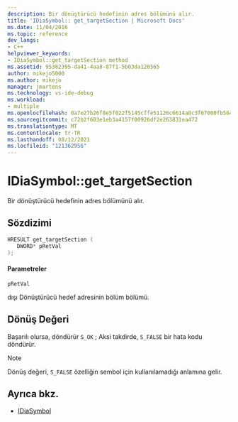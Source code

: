 ```yaml
---
description: Bir dönüştürücü hedefinin adres bölümünü alır.
title: 'IDiaSymbol:: get_targetSection | Microsoft Docs'
ms.date: 11/04/2016
ms.topic: reference
dev_langs:
- C++
helpviewer_keywords:
- IDiaSymbol::get_targetSection method
ms.assetid: 95382395-da41-4aa8-87f1-5b03da128565
author: mikejo5000
ms.author: mikejo
manager: jmartens
ms.technology: vs-ide-debug
ms.workload:
- multiple
ms.openlocfilehash: 0a7e27b26f8e5f022f5145cffe51126c6614a8c3f67000fb56432e8c2c5d7fc6
ms.sourcegitcommit: c72b2f603e1eb3a4157f00926df2e263831ea472
ms.translationtype: MT
ms.contentlocale: tr-TR
ms.lasthandoff: 08/12/2021
ms.locfileid: "121362956"
---
```

# <a name="idiasymbolget_targetsection"></a>IDiaSymbol::get_targetSection
Bir dönüştürücü hedefinin adres bölümünü alır.

## <a name="syntax"></a>Sözdizimi

```C++
HRESULT get_targetSection ( 
   DWORD* pRetVal
);
```

#### <a name="parameters"></a>Parametreler
 `pRetVal`

dışı Dönüştürücü hedef adresinin bölüm bölümü.

## <a name="return-value"></a>Dönüş Değeri
 Başarılı olursa, döndürür `S_OK` ; Aksi takdirde, `S_FALSE` bir hata kodu döndürür.

> [!NOTE]
> Dönüş değeri, `S_FALSE` özelliğin sembol için kullanılamadığı anlamına gelir.

## <a name="see-also"></a>Ayrıca bkz.
- [IDiaSymbol](../../debugger/debug-interface-access/idiasymbol.md)
